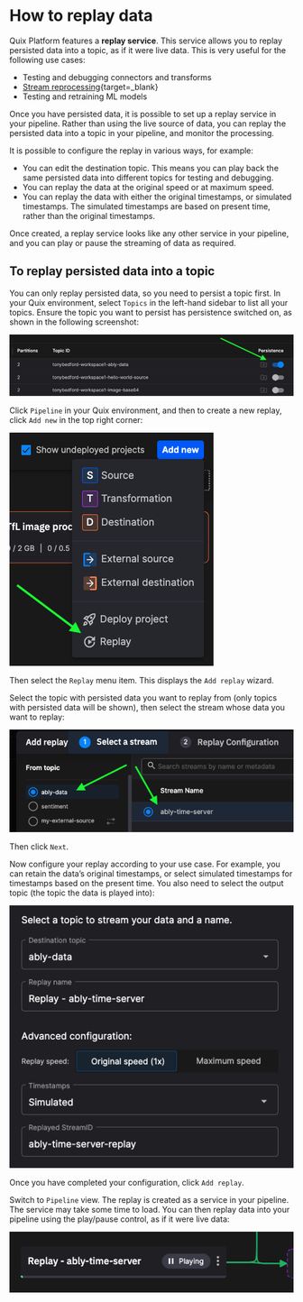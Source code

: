 # How to replay data

Quix Platform features a **replay service**. This service allows you to replay persisted data into a topic, as if it were live data. This is very useful for the following use cases:

* Testing and debugging connectors and transforms
* [Stream reprocessing](https://quix.io/blog/intro-stream-reprocessing-python/?x-craft-preview=VDVjwJTquq&token=7oGSdC9yxYk0zECNUz2RtzJLtGqG-aZB){target=_blank}
* Testing and retraining ML models

Once you have persisted data, it is possible to set up a replay service in your pipeline. Rather than using the live source of data, you can replay the persisted data into a topic in your pipeline, and monitor the processing. 

It is possible to configure the replay in various ways, for example:

* You can edit the destination topic. This means you can play back the same persisted data into different topics for testing and debugging.
* You can replay the data at the original speed or at maximum speed.
* You can replay the data with either the original timestamps, or simulated timestamps. The simulated timestamps are based on present time, rather than the original timestamps.

Once created, a replay service looks like any other service in your pipeline, and you can play or pause the streaming of data as required.

## To replay persisted data into a topic

You can only replay persisted data, so you need to persist a topic first. In your Quix environment, select `Topics` in the left-hand sidebar to list all your topics. Ensure the topic you want to persist has persistence switched on, as shown in the following screenshot:

![Enable persistence](../images/how-to/replay/replay-add-persist-topic.png)

Click `Pipeline` in your Quix environment, and then to create a new replay, click `Add new` in the top right corner:

![Add replay](../images/how-to/replay/replay-add-new.png)

Then select the `Replay` menu item. This displays the `Add replay` wizard. 

Select the topic with persisted data you want to replay from (only topics with persisted data will be shown), then select the stream whose data you want to replay:

![Replay select stream](../images/how-to/replay/replay-select-stream.png)

Then click `Next`.

Now configure your replay according to your use case. For example, you can retain the data’s original timestamps, or select simulated timestamps for timestamps based on the present time. You also need to select the output topic (the topic the data is played into):

![Configure replay](../images/how-to/replay/replay-configuration.png)

Once you have completed your configuration, click `Add replay`.

Switch to `Pipeline` view. The replay is created as a service in your pipeline. The service may take some time to load. You can then replay data into your pipeline using the play/pause control, as if it were live data:

![Replay persisted data](../images/how-to/replay/replay-play-data.png)
